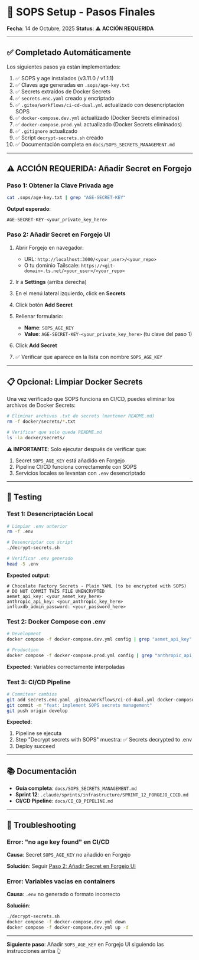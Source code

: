 # 🔐 SOPS Setup - Pasos Finales

**Fecha**: 14 de Octubre, 2025
**Status**: ⚠️ **ACCIÓN REQUERIDA**

---

## ✅ Completado Automáticamente

Los siguientes pasos ya están implementados:

1. ✅ SOPS y age instalados (v3.11.0 / v1.1.1)
2. ✅ Claves age generadas en `.sops/age-key.txt`
3. ✅ Secrets extraídos de Docker Secrets
4. ✅ `secrets.enc.yaml` creado y encriptado
5. ✅ `.gitea/workflows/ci-cd-dual.yml` actualizado con desencriptación SOPS
6. ✅ `docker-compose.dev.yml` actualizado (Docker Secrets eliminados)
7. ✅ `docker-compose.prod.yml` actualizado (Docker Secrets eliminados)
8. ✅ `.gitignore` actualizado
9. ✅ Script `decrypt-secrets.sh` creado
10. ✅ Documentación completa en `docs/SOPS_SECRETS_MANAGEMENT.md`

---

## ⚠️ ACCIÓN REQUERIDA: Añadir Secret en Forgejo

### Paso 1: Obtener la Clave Privada age

```bash
cat .sops/age-key.txt | grep "AGE-SECRET-KEY"
```

**Output esperado**:
```
AGE-SECRET-KEY-<your_private_key_here>
```

### Paso 2: Añadir Secret en Forgejo UI

1. Abrir Forgejo en navegador:
   - URL: `http://localhost:3000/<your_user>/<your_repo>`
   - O tu dominio Tailscale: `https://<git-domain>.ts.net/<your_user>/<your_repo>`

2. Ir a **Settings** (arriba derecha)

3. En el menú lateral izquierdo, click en **Secrets**

4. Click botón **Add Secret**

5. Rellenar formulario:
   - **Name**: `SOPS_AGE_KEY`
   - **Value**: `AGE-SECRET-KEY-<your_private_key_here>` (tu clave del paso 1)

6. Click **Add Secret**

7. ✅ Verificar que aparece en la lista con nombre `SOPS_AGE_KEY`

---

## 📋 Opcional: Limpiar Docker Secrets

Una vez verificado que SOPS funciona en CI/CD, puedes eliminar los archivos de Docker Secrets:

```bash
# Eliminar archivos .txt de secrets (mantener README.md)
rm -f docker/secrets/*.txt

# Verificar que solo queda README.md
ls -la docker/secrets/
```

**⚠️ IMPORTANTE**: Solo ejecutar después de verificar que:
1. Secret `SOPS_AGE_KEY` está añadido en Forgejo
2. Pipeline CI/CD funciona correctamente con SOPS
3. Servicios locales se levantan con `.env` desencriptado

---

## 🧪 Testing

### Test 1: Desencriptación Local

```bash
# Limpiar .env anterior
rm -f .env

# Desencriptar con script
./decrypt-secrets.sh

# Verificar .env generado
head -5 .env
```

**Expected output**:
```
# Chocolate Factory Secrets - Plain YAML (to be encrypted with SOPS)
# DO NOT COMMIT THIS FILE UNENCRYPTED
aemet_api_key: <your_aemet_key_here>
anthropic_api_key: <your_anthropic_key_here>
influxdb_admin_password: <your_password_here>
```

### Test 2: Docker Compose con .env

```bash
# Development
docker compose -f docker-compose.dev.yml config | grep "aemet_api_key"

# Production
docker compose -f docker-compose.prod.yml config | grep "anthropic_api_key"
```

**Expected**: Variables correctamente interpoladas

### Test 3: CI/CD Pipeline

```bash
# Commitear cambios
git add secrets.enc.yaml .gitea/workflows/ci-cd-dual.yml docker-compose.dev.yml docker-compose.prod.yml
git commit -m "feat: implement SOPS secrets management"
git push origin develop
```

**Expected**:
1. Pipeline se ejecuta
2. Step "Decrypt secrets with SOPS" muestra: ✅ Secrets decrypted to .env
3. Deploy succeed

---

## 📚 Documentación

- **Guía completa**: `docs/SOPS_SECRETS_MANAGEMENT.md`
- **Sprint 12**: `.claude/sprints/infrastructure/SPRINT_12_FORGEJO_CICD.md`
- **CI/CD Pipeline**: `docs/CI_CD_PIPELINE.md`

---

## 🔧 Troubleshooting

### Error: "no age key found" en CI/CD

**Causa**: Secret `SOPS_AGE_KEY` no añadido en Forgejo

**Solución**: Seguir [Paso 2: Añadir Secret en Forgejo UI](#paso-2-añadir-secret-en-forgejo-ui)

### Error: Variables vacías en containers

**Causa**: `.env` no generado o formato incorrecto

**Solución**:
```bash
./decrypt-secrets.sh
docker compose -f docker-compose.dev.yml down
docker compose -f docker-compose.dev.yml up -d
```

---

**Siguiente paso**: Añadir `SOPS_AGE_KEY` en Forgejo UI siguiendo las instrucciones arriba 👆
